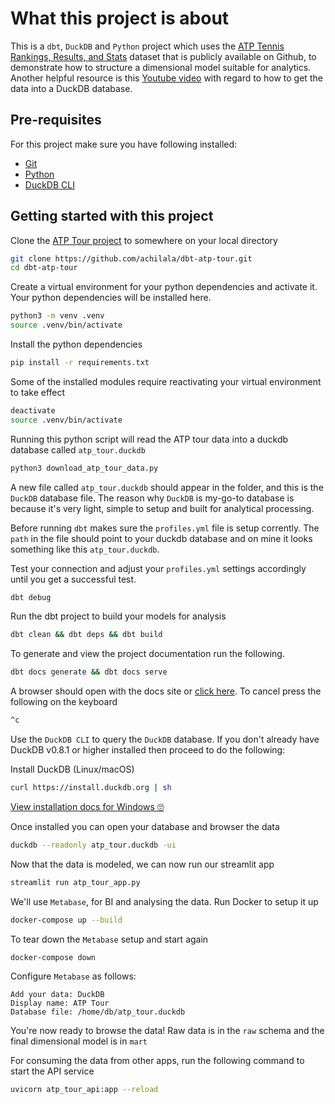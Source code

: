 # What this project is about

This is a `dbt`, `DuckDB` and `Python` project which uses the [ATP Tennis Rankings, Results, and Stats](https://github.com/JeffSackmann/tennis_atp) dataset that is publicly available on Github, to demonstrate how to structure a dimensional model suitable for analytics. Another helpful resource is this [Youtube video](https://www.youtube.com/watch?v=cp7qRN9jd8I) with regard to how to get the data into a DuckDB database.

## Pre-requisites

For this project make sure you have following installed:

-   [Git](https://git-scm.com/downloads)
-   [Python](https://www.python.org/downloads/)
-   [DuckDB CLI](https://duckdb.org/docs/installation/index)

## Getting started with this project

Clone the [ATP Tour project](https://github.com/achilala/dbt-atp-tour) to somewhere on your local directory
```bash
git clone https://github.com/achilala/dbt-atp-tour.git
cd dbt-atp-tour
```

Create a virtual environment for your python dependencies and activate it. Your python dependencies will be installed here.
```bash
python3 -m venv .venv
source .venv/bin/activate
```

Install the python dependencies
```bash
pip install -r requirements.txt
```

Some of the installed modules require reactivating your virtual environment to take effect
```bash
deactivate
source .venv/bin/activate
```

Running this python script will read the ATP tour data into a duckdb database called `atp_tour.duckdb`
```python 
python3 download_atp_tour_data.py
```

A new file called `atp_tour.duckdb` should appear in the folder, and this is the `DuckDB` database file. The reason why `DuckDB` is my-go-to database is because it's very light, simple to setup and built for analytical processing.

Before running `dbt` makes sure the `profiles.yml` file is setup corrently. The `path` in the file should point to your duckdb database and on mine it looks something like this `atp_tour.duckdb`.

Test your connection and adjust your `profiles.yml` settings accordingly until you get a successful test.
```bash
dbt debug
```

Run the dbt project to build your models for analysis
```bash
dbt clean && dbt deps && dbt build
```

To generate and view the project documentation run the following.
```bash
dbt docs generate && dbt docs serve
```

A browser should open with the docs site or [click here](http://127.0.0.1:8080/#!/overview). To cancel press the following on the keyboard
```bash
^c
```

Use the `DuckDB CLI` to query the `DuckDB` database. If you don't already have DuckDB v0.8.1 or higher installed then proceed to do the following:

Install DuckDB (Linux/macOS)
```bash
curl https://install.duckdb.org | sh
```

[View installation docs for Windows 🙄](https://duckdb.org/docs/installation/?version=stable&environment=cli&platform=win&download_method=direct&architecture=x86_64)

Once installed you can open your database and browser the data
```bash
duckdb --readonly atp_tour.duckdb -ui
```

Now that the data is modeled, we can now run our streamlit app
```sh
streamlit run atp_tour_app.py
```

We'll use `Metabase`,  for BI and analysing the data. Run Docker to setup it up
```sh
docker-compose up --build
```

To tear down the `Metabase` setup and start again
```sh
docker-compose down
```

Configure `Metabase` as follows:
```
Add your data: DuckDB
Display name: ATP Tour
Database file: /home/db/atp_tour.duckdb
```

You're now ready to browse the data! Raw data is in the `raw` schema and the final dimensional model is in `mart`


For consuming the data from other apps, run the following command to start the API service
```sh
uvicorn atp_tour_api:app --reload
```